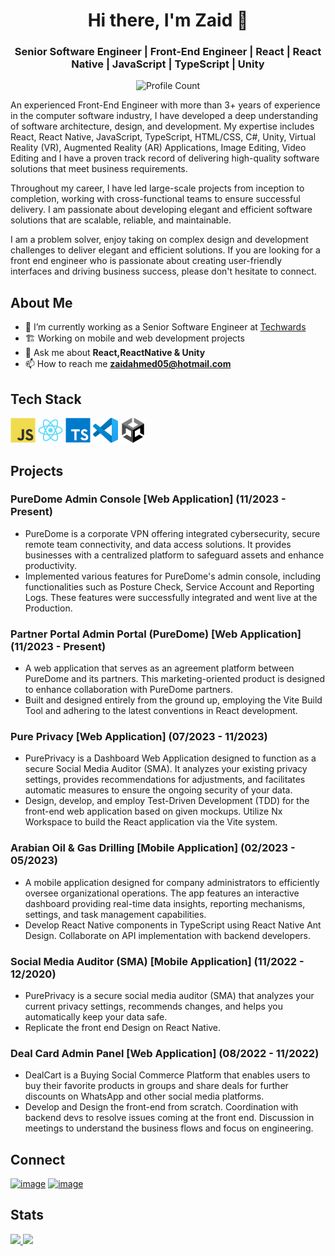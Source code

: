 <!-- INTRODUCTION -->
<h1 align="center">Hi there, I'm Zaid 👋</h1>
<h3 align="center">Senior Software Engineer | Front-End Engineer | React | React Native | JavaScript | TypeScript | Unity </h3>

<!-- PROFILE BADGES -->
<div align="center">

![Profile Count](https://komarev.com/ghpvc/?username=zaid-ahmed-shark&color=green)

</div>

An experienced Front-End Engineer with more than 3+ years of experience in the computer software industry, I have developed a deep understanding of software architecture, design, and development. My expertise includes React, React Native, JavaScript, TypeScript, HTML/CSS, C#, Unity, Virtual Reality (VR), Augmented Reality (AR) Applications, Image Editing, Video Editing and I have a proven track record of delivering high-quality software solutions that meet business requirements.

Throughout my career, I have led large-scale projects from inception to completion, working with cross-functional teams to ensure successful delivery. I am passionate about developing elegant and efficient software solutions that are scalable, reliable, and maintainable.

I am a problem solver, enjoy taking on complex design and development challenges to deliver elegant and efficient solutions. If you are looking for a front end engineer who is passionate about creating user-friendly interfaces and driving business success, please don't hesitate to connect.

<!-- ABOUT ME -->
## About Me
- 🔭 I’m currently working as a Senior Software Engineer at <a href="https://techwards.co" target="blank">Techwards</a>
- 🏗️ Working on mobile and web development projects
- 💬 Ask me about **React,ReactNative & Unity**
- 📫 How to reach me **zaidahmed05@hotmail.com**

<!-- EXPERTISE -->
## Tech Stack
<div> 
    <img src="https://raw.githubusercontent.com/devicons/devicon/master/icons/javascript/javascript-original.svg" alt="javascript" width="40" height="40"/>
    <img src="https://raw.githubusercontent.com/devicons/devicon/master/icons/react/react-original.svg" alt="react" width="40" height="40"/>
    <img src="https://raw.githubusercontent.com/devicons/devicon/master/icons/typescript/typescript-original.svg" alt="typescript" width="40" height="40"/>
    <img src="https://raw.githubusercontent.com/devicons/devicon/master/icons/vscode/vscode-original.svg" alt="vscode" width="40" height="40"/>
    <img src="https://raw.githubusercontent.com/devicons/devicon/master/icons/unity/unity-original.svg" alt="vscode" width="40" height="40"/>
</div>

<!-- PROJECTS -->
## Projects
### PureDome Admin Console [Web Application] (11/2023 - Present)
- PureDome is a corporate VPN offering integrated cybersecurity, secure remote team connectivity, and data access solutions. It provides businesses with a centralized platform to safeguard assets and enhance productivity.
- Implemented various features for PureDome's admin console, including functionalities such as Posture Check, Service Account and Reporting Logs. These features were successfully integrated and went live at the Production.

### Partner Portal Admin Portal (PureDome) [Web Application] (11/2023 - Present)
- A web application that serves as an agreement platform between PureDome and its partners. This marketing-oriented product is designed to enhance collaboration with PureDome partners.
- Built and designed entirely from the ground up, employing the Vite Build Tool and adhering to the latest conventions in React development.
### Pure Privacy [Web Application] (07/2023 - 11/2023)
- PurePrivacy is a Dashboard Web Application designed to function as a secure Social Media Auditor (SMA). It analyzes your existing privacy settings, provides recommendations for adjustments, and facilitates automatic measures to ensure the ongoing security of your data.
- Design, develop, and employ Test-Driven Development (TDD) for the front-end web application based on given mockups. Utilize Nx Workspace to build the React application via the Vite system.
### Arabian Oil & Gas Drilling [Mobile Application] (02/2023 - 05/2023)
- A mobile application designed for company administrators to efficiently oversee organizational operations. The app features an interactive dashboard providing real-time data insights, reporting mechanisms, settings, and task management capabilities.
- Develop React Native components in TypeScript using React Native Ant Design. Collaborate on API implementation with backend developers.
### Social Media Auditor (SMA) [Mobile Application] (11/2022 - 12/2020)
- PurePrivacy is a secure social media auditor (SMA) that analyzes your current privacy settings, recommends changes, and helps you automatically keep your data safe.
- Replicate the front end Design on React Native.
### Deal Card Admin Panel [Web Application] (08/2022 - 11/2022)
- DealCart is a Buying Social Commerce Platform that enables users to buy their favorite products in groups and share deals for further discounts on WhatsApp and other social media platforms.
- Develop and Design the front-end from scratch. Coordination with backend devs to resolve issues coming at the front end. Discussion in meetings to understand the business flows and focus on engineering.

<!-- PLATFORMS -->
## Connect
[![image](https://img.shields.io/badge/LinkedIn-0077B5?style=for-the-badge&logo=linkedin&logoColor=white)](https://www.linkedin.com/in/zaid-ahmed-433264116/)
[![image](https://img.shields.io/badge/Hotmail-D14836?style=for-the-badge&logo=gmail&logoColor=white)](mailto:zaidahmed05@hotmail.com)

<!-- GITHUB STATS -->
## Stats
<a href="https://github.com/zaid-ahmed-05">
<img height="160em" src="https://github-readme-stats.vercel.app/api?username=zaid-ahmed-05&show_icons=true&theme=vue-dark" />
<img height="160em" src="https://github-readme-stats.vercel.app/api/top-langs/?username=zaid-ahmed-05&theme=vue-dark&layout=compact" />
</a>
